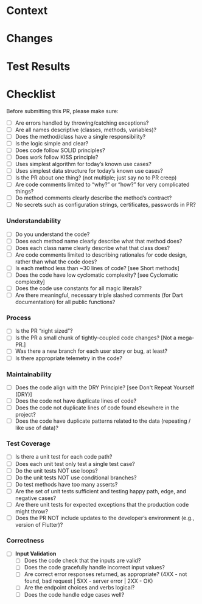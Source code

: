 # Context

# Changes

# Test Results

# Checklist
Before submitting this PR, please make sure:
- [ ] Are errors handled by throwing/catching exceptions?
- [ ] Are all names descriptive (classes, methods, variables)?
- [ ] Does the method/class have a single responsibility?
- [ ] Is the logic simple and clear?
- [ ] Does code follow SOLID principles?
- [ ] Does work follow KISS principle?
- [ ] Uses simplest algorithm for today’s known use cases?
- [ ] Uses simplest data structure for today’s known use cases?
- [ ] Is the PR about one thing? (not multiple; just say no to PR creep)
- [ ] Are code comments limited to “why?” or “how?” for very complicated things?
- [ ] Do method comments clearly describe the method’s contract?
- [ ] No secrets such as configuration strings, certificates, passwords in PR?

### Understandability
- [ ] Do you understand the code?
- [ ] Does each method name clearly describe what that method does?
- [ ] Does each class name clearly describe what that class does?
- [ ] Are code comments limited to describing rationales for code design, rather than what the code does?
- [ ] Is each method less than ~30 lines of code? [see Short methods]
- [ ] Does the code have low cyclomatic complexity? [see Cyclomatic complexity]
- [ ] Does the code use constants for all magic literals?
- [ ] Are there meaningful, necessary triple slashed comments (for Dart documentation) for all public functions?

### Process
- [ ] Is the PR “right sized”?
- [ ] Is the PR a small chunk of tightly-coupled code changes? [Not a mega-PR.]
- [ ] Was there a new branch for each user story or bug, at least?
- [ ] Is there appropriate telemetry in the code?

### Maintainability
- [ ] Does the code align with the DRY Principle? [see Don't Repeat Yourself (DRY)]
- [ ] Does the code not have duplicate lines of code?
- [ ] Does the code not duplicate lines of code found elsewhere in the project?
- [ ] Does the code have duplicate patterns related to the data (repeating / like use of data)?

### Test Coverage
- [ ] Is there a unit test for each code path?
- [ ] Does each unit test only test a single test case?
- [ ] Do the unit tests NOT use loops?
- [ ] Do the unit tests NOT use conditional branches?
- [ ] Do test methods have too many asserts?
- [ ] Are the set of unit tests sufficient and testing happy path, edge, and negative cases?
- [ ] Are there unit tests for expected exceptions that the production code might throw?
- [ ] Does the PR NOT include updates to the developer’s environment (e.g., version of Flutter)?

### Correctness
- [ ] **Input Validation**
  - [ ] Does the code check that the inputs are valid?
  - [ ] Does the code gracefully handle incorrect input values?
  - [ ] Are correct error responses returned, as appropriate? (4XX - not found, bad request | 5XX - server error | 2XX - OK)
  - [ ] Are the endpoint choices and verbs logical?
  - [ ] Does the code handle edge cases well?